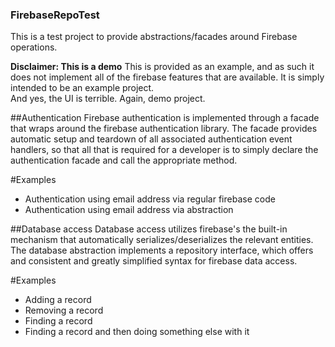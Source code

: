### FirebaseRepoTest
This is a test project to provide abstractions/facades around Firebase operations.

**Disclaimer: This is a demo**
This is provided as an example, and as such it does not implement all of the firebase features that are available.  It is simply intended to be an example project.  
And yes, the UI is terrible.  Again, demo project.

##Authentication
Firebase authentication is implemented through a facade that wraps around the firebase authentication library.  The facade provides automatic setup and teardown of all associated authentication event handlers, so that all that is required for a developer is to simply declare the authentication facade and call the appropriate method.

#Examples
- Authentication using email address via regular firebase code
- Authentication using email address via abstraction

##Database access
Database access utilizes firebase's the built-in mechanism that automatically serializes/deserializes the relevant entities.
The database abstraction implements a repository interface, which offers and consistent and greatly simplified syntax for firebase data access.

#Examples
- Adding a record
- Removing a record
- Finding a record
- Finding a record and then doing something else with it
